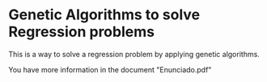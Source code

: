 # Genetic Algorithms to solve Regression problems

This is a way to solve a regression problem by applying genetic algorithms.

You have more information in the document "Enunciado.pdf"

